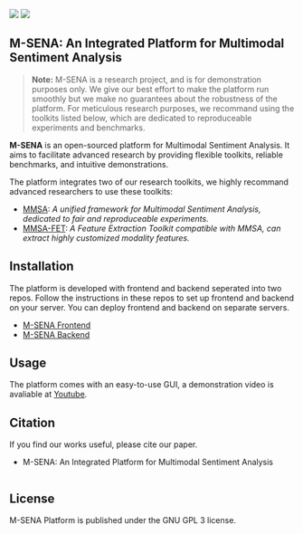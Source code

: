 [![](https://badgen.net/badge/license/GPL-3.0/green)](#License) [![](https://badgen.net/badge/contact/THUIAR/purple)](https://thuiar.github.io/)

## M-SENA: An Integrated Platform for Multimodal Sentiment Analysis

> **Note:** M-SENA is a research project, and is for demonstration purposes only. We give our best effort to make the platform run smoothly but we make no guarantees about the robustness of the platform. For meticulous research purposes, we recommand using the toolkits listed below, which are dedicated to reproduceable experiments and benchmarks. 

**M-SENA** is an open-sourced platform for Multimodal Sentiment Analysis. It aims to facilitate advanced research by providing flexible toolkits, reliable benchmarks, and intuitive demonstrations. 

The platform integrates two of our research toolkits, we highly recommand advanced researchers to use these toolkits: 

- [MMSA](https://github.com/thuiar/MMSA): *A unified framework for Multimodal Sentiment Analysis, dedicated to fair and reproduceable experiments.*
- [MMSA-FET](https://github.com/thuiar/MMSA-FET): *A Feature Extraction Toolkit compatible with MMSA, can extract highly customized modality features.* 


## Installation

The platform is developed with frontend and backend seperated into two repos. Follow the instructions in these repos to set up frontend and backend on your server. You can deploy frontend and backend on separate servers. 

- [M-SENA Frontend](https://github.com/FlameSky-S/M-SENA-frontend)
- [M-SENA Backend](https://github.com/iyuge2/M-SENA-Backend)



## Usage

The platform comes with an easy-to-use GUI, a demonstration video is avaliable at [Youtube](https://youtu.be/ID2rrvu19Jc).

## Citation

If you find our works useful, please cite our paper. 

- M-SENA: An Integrated Platform for Multimodal Sentiment Analysis

```text

```

## License

M-SENA Platform is published under the GNU GPL 3 license.
